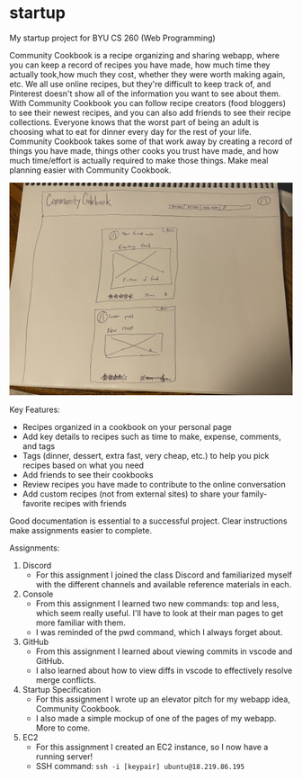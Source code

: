 # startup
My startup project for BYU CS 260 (Web Programming)

Community Cookbook is a recipe organizing and sharing webapp, where you can keep a record of recipes you have made, how much time they actually took,how much they cost, whether they were worth making again, etc.
We all use online recipes, but they're difficult to keep track of, and Pinterest doesn't show all of the information you want to see about them. 
With Community Cookbook you can follow recipe creators (food bloggers) to see their newest recipes, and you can also add friends to see their recipe collections.
Everyone knows that the worst part of being an adult is choosing what to eat for dinner every day for the rest of your life. Community Cookbook takes some of that work away by creating a record of things you have made, things other cooks you trust have made, and how much time/effort is actually required to make those things. Make meal planning easier with Community Cookbook.

![Community Cookbook mockup](/assets/images/mockup0.jpg)

Key Features:
 - Recipes organized in a cookbook on your personal page
 - Add key details to recipes such as time to make, expense, comments, and tags
 - Tags (dinner, dessert, extra fast, very cheap, etc.) to help you pick recipes based on what you need
 - Add friends to see their cookbooks
 - Review recipes you have made to contribute to the online conversation
 - Add custom recipes (not from external sites) to share your family-favorite recipes with friends

Good documentation is essential to a successful project.
Clear instructions make assignments easier to complete.

Assignments:
1. Discord
    - For this assignment I joined the class Discord and familiarized myself with the different channels and available reference materials in each.
2. Console
    - From this assignment I learned two new commands: top and less, which seem really useful. I'll have to look at their man pages to get more familiar with them.
    - I was reminded of the pwd command, which I always forget about.
3. GitHub
    - From this assignment I learned about viewing commits in vscode and GitHub.
    - I also learned about how to view diffs in vscode to effectively resolve merge conflicts.
4. Startup Specification
    - For this assignment I wrote up an elevator pitch for my webapp idea, Community Cookbook.
    - I also made a simple mockup of one of the pages of my webapp. More to come.
5. EC2
    - For this assignment I created an EC2 instance, so I now have a running server!
    - SSH command: `ssh -i [keypair] ubuntu@18.219.86.195`